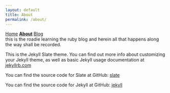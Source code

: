 ```yaml
---
layout: default
title: About
permalink: /about/
---
```

<nav>
  <a href="/">Home</a>
  <a href="/about/"><strong>About</strong></a>
  <a href="/blog/">Blog</a>
</nav>
this is the roadie learning the ruby blog
and herein all that happens along the way shall be recorded.

This is the Jekyll Slate theme. You can find out more info about customizing your Jekyll theme, as well as basic Jekyll usage documentation at [jekyllrb.com](https://jekyllrb.com/)

You can find the source code for Slate at GitHub:
[slate](https://github.com/pages-themes/slate)

You can find the source code for Jekyll at GitHub:
[jekyll](https://github.com/jekyll/jekyll)


[jekyll-organization]: https://github.com/jekyll
